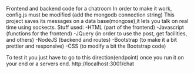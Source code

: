 Frontend and backend code for a chatroom
In order to make it work, config.js must be modified (add the mongodb connection string)
This project saves its messages on a data base(mongose),it lets you talk on real time using sockects.
Stuff used:
-HTML (part of the frontend)
-Javascript (functions for the frontend)
-JQuery (in order to use the post, get facilities, and others)
-NodeJS (backend and routes)
-Bootstrap (to make it a bit prettier and responsive)
-CSS (to modify a bit the Bootstrap code)

To test it you just have to go to this direction(endpoint) once you run it on your end or a servers end.
http://localhost:3001/chat
